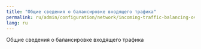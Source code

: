 ```yaml
---
title: "Общие сведения о балансировке входящего трафика"
permalink: ru/admin/configuration/network/incoming-traffic-balancing-overview.html
lang: ru
---
```


Общие сведения о балансировке входящего трафика
